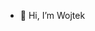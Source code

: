 - 👋 Hi, I’m Wojtek
<!---
- 👀 I’m interested in ...
- 🌱 I’m currently learning ...
- 💞️ I’m looking to collaborate on ...
- 📫 How to reach me ...
- 😄 Pronouns: ...
- ⚡ Fun fact: ...
--->
<!---
WojMats/WojMats is a ✨ special ✨ repository because its `README.md` (this file) appears on your GitHub profile.
You can click the Preview link to take a look at your changes.
--->
